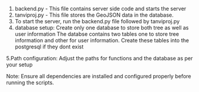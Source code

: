 1. backend.py - This file contains server side code and starts the server
2. tanviproj.py - This file stores the GeoJSON data in the database.
3. To start the server, run the backend.py file followed by tanviproj.py
4. database setup: Create only one database to store both tree as well as user information
                   The databse contains two tables one to store tree information and other for user information.
                   Create these tables into the postgresql if they dont exist

  5.Path configuration: Adjust the paths for functions and the database as per your setup

Note: Ensure all dependencies are installed and configured properly before running the scripts.
